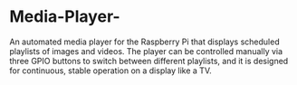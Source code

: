 # Media-Player-
An automated media player for the Raspberry Pi that displays scheduled playlists of images and videos. The player can be controlled manually via three GPIO buttons to switch between different playlists, and it is designed for continuous, stable operation on a display like a TV.
